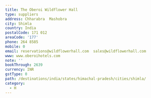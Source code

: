 ```yaml
---
title: The Oberoi Wildflower Hall
type: suppliers
address: Chharabra  Mashobra
city: Shimla
country: India
postalCode: 171 012
areaCode: '177'
phone: 264 8585
mobile: 0
email: reservations@wildflowerhall.com  sales@wildflowerhall.com
www: www.oberoihotels.com
note: ''
bookThrough: 2639
currency: INR
gstType: 0
path: /destinations/india/states/himachal-pradesh/cities/shimla/
category:
  - H
---
```


